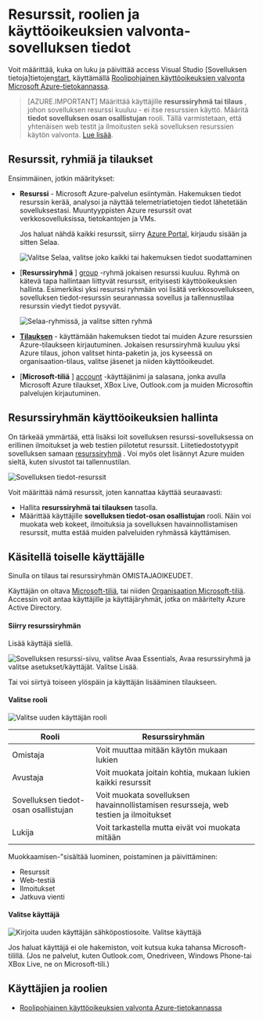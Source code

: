 <properties
    pageTitle="Resurssit, roolien ja käyttöoikeuksien valvonta-sovelluksen tiedot"
    description="Omistajat, osallistujat ja lukijoiden organisaation tiedot."
    services="application-insights"
    documentationCenter=""
    authors="alancameronwills"
    manager="douge"/>

<tags
    ms.service="application-insights"
    ms.workload="tbd"
    ms.tgt_pltfrm="ibiza"
    ms.devlang="na"
    ms.topic="article"
    ms.date="05/07/2016"
    ms.author="awills"/>

# <a name="resources-roles-and-access-control-in-application-insights"></a>Resurssit, roolien ja käyttöoikeuksien valvonta-sovelluksen tiedot

Voit määrittää, kuka on luku ja päivittää access Visual Studio [Sovelluksen tietoja]tietojen[start], käyttämällä [Roolipohjainen käyttöoikeuksien valvonta Microsoft Azure-tietokannassa](../active-directory/role-based-access-control-configure.md).

> [AZURE.IMPORTANT] Määrittää käyttäjille **resurssiryhmä tai tilaus** , johon sovelluksen resurssi kuuluu - ei itse resurssien käyttö. Määritä **tiedot sovelluksen osan osallistujan** rooli. Tällä varmistetaan, että yhtenäisen web testit ja ilmoitusten sekä sovelluksen resurssien käytön valvonta. [Lue lisää](#access).


## <a name="resources-groups-and-subscriptions"></a>Resurssit, ryhmiä ja tilaukset

Ensimmäinen, jotkin määritykset:

* **Resurssi** - Microsoft Azure-palvelun esiintymän. Hakemuksen tiedot resurssin kerää, analysoi ja näyttää telemetriatietojen tiedot lähetetään sovelluksestasi.  Muuntyyppisten Azure resurssit ovat verkkosovelluksissa, tietokantojen ja VMs.

    Jos haluat nähdä kaikki resurssit, siirry [Azure Portal][portal], kirjaudu sisään ja sitten Selaa.

    ![Valitse Selaa, valitse joko kaikki tai hakemuksen tiedot suodattaminen](./media/app-insights-resources-roles-access-control/10-browse.png)

<a name="resource-group"></a>

* [**Resurssiryhmä** ] [ group] -ryhmä jokaisen resurssi kuuluu. Ryhmä on kätevä tapa hallintaan liittyvät resurssit, erityisesti käyttöoikeuksien hallinta. Esimerkiksi yksi resurssi ryhmään voi lisätä verkkosovellukseen, sovelluksen tiedot-resurssin seurannassa sovellus ja tallennustilaa resurssin viedyt tiedot pysyvät.


    ![Selaa-ryhmissä, ja valitse sitten ryhmä](./media/app-insights-resources-roles-access-control/11-group.png)

* [**Tilauksen**](https://manage.windowsazure.com) - käyttämään hakemuksen tiedot tai muiden Azure resurssien Azure-tilaukseen kirjautuminen. Jokaisen resurssiryhmä kuuluu yksi Azure tilaus, johon valitset hinta-paketin ja, jos kyseessä on organisaation-tilaus, valitse jäsenet ja niiden käyttöoikeudet.
* [**Microsoft-tiliä** ] [ account] -käyttäjänimi ja salasana, jonka avulla Microsoft Azure tilaukset, XBox Live, Outlook.com ja muiden Microsoftin palvelujen kirjautuminen.


## <a name="access"></a>Resurssiryhmän käyttöoikeuksien hallinta

On tärkeää ymmärtää, että lisäksi loit sovelluksen resurssi-sovelluksessa on erillinen ilmoitukset ja web testien piilotetut resurssit. Liitetiedostotyypit sovelluksen samaan [resurssiryhmä](#resource-group) . Voi myös olet lisännyt Azure muiden sieltä, kuten sivustot tai tallennustilan.

![Sovelluksen tiedot-resurssit](./media/app-insights-resources-roles-access-control/00-resources.png)

Voit määrittää nämä resurssit, joten kannattaa käyttää seuraavasti:

* Hallita **resurssiryhmä tai tilauksen** tasolla.
* Määrittää käyttäjille **sovelluksen tiedot-osan osallistujan** rooli. Näin voi muokata web kokeet, ilmoituksia ja sovelluksen havainnollistamisen resurssit, mutta estää muiden palveluiden ryhmässä käyttämisen.

## <a name="to-provide-access-to-another-user"></a>Käsitellä toiselle käyttäjälle

Sinulla on tilaus tai resurssiryhmän OMISTAJAOIKEUDET.

Käyttäjän on oltava [Microsoft-tiliä][account], tai niiden [Organisaation Microsoft-tiliä](..\active-directory\sign-up-organization.md). Accessin voit antaa käyttäjille ja käyttäjäryhmät, jotka on määritelty Azure Active Directory.

#### <a name="navigate-to-the-resource-group"></a>Siirry resurssiryhmän

Lisää käyttäjä siellä.

![Sovelluksen resurssi-sivu, valitse Avaa Essentials, Avaa resurssiryhmä ja valitse asetukset/käyttäjät. Valitse Lisää.](./media/app-insights-resources-roles-access-control/01-add-user.png)

Tai voi siirtyä toiseen ylöspäin ja käyttäjän lisääminen tilaukseen.

#### <a name="select-a-role"></a>Valitse rooli

![Valitse uuden käyttäjän rooli](./media/app-insights-resources-roles-access-control/03-role.png)

Rooli | Resurssiryhmän
---|---
Omistaja | Voit muuttaa mitään käytön mukaan lukien
Avustaja | Voit muokata joitain kohtia, mukaan lukien kaikki resurssit
Sovelluksen tiedot-osan osallistujan | Voit muokata sovelluksen havainnollistamisen resursseja, web testien ja ilmoitukset
Lukija | Voit tarkastella mutta eivät voi muokata mitään

Muokkaamisen-"sisältää luominen, poistaminen ja päivittäminen:

* Resurssit
* Web-testiä
* Ilmoitukset
* Jatkuva vienti

#### <a name="select-the-user"></a>Valitse käyttäjä


![Kirjoita uuden käyttäjän sähköpostiosoite. Valitse käyttäjä](./media/app-insights-resources-roles-access-control/04-user.png)

Jos haluat käyttäjä ei ole hakemiston, voit kutsua kuka tahansa Microsoft-tilillä.
(Jos ne palvelut, kuten Outlook.com, Onedriveen, Windows Phone-tai XBox Live, ne on Microsoft-tili.)



## <a name="users-and-roles"></a>Käyttäjien ja roolien

* [Roolipohjainen käyttöoikeuksien valvonta Azure-tietokannassa](../active-directory/role-based-access-control-configure.md)



<!--Link references-->

[account]: https://account.microsoft.com
[group]: ../resource-group-overview.md
[portal]: https://portal.azure.com/
[start]: app-insights-overview.md
